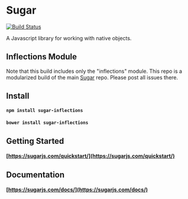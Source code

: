 # Sugar

[![Build Status](https://secure.travis-ci.org/andrewplummer/Sugar.png)](http://travis-ci.org/andrewplummer/Sugar)

A Javascript library for working with native objects.

## Inflections Module

Note that this build includes only the "inflections" module. This repo is a modularized build of the main [Sugar](https://github.com/andrewplummer/Sugar) repo. Please post all issues there.

## Install

#### `npm install sugar-inflections`
#### `bower install sugar-inflections`

## Getting Started

#### [https://sugarjs.com/quickstart/](https://sugarjs.com/quickstart/)

## Documentation

#### [https://sugarjs.com/docs/](https://sugarjs.com/docs/)